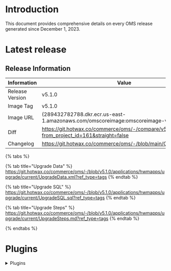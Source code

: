# Introduction
This document provides comprehensive details on every OMS release generated since December 1, 2023.

# Latest release

## Release Information

| Information         | Value                                                                                                   |
|---------------------|---------------------------------------------------------------------------------------------------------|
| Release Version     | v5.1.0                                                                                                  |
| Image Tag           | v5.1.0                                                                                                  |
| Image URL           | (289432782788.dkr.ecr.us-east-1.amazonaws.com/omscoreimage:omscoreimage-v5.1.0)                         |
| Diff                | https://git.hotwax.co/commerce/oms/-/compare/v5.0.0...v5.1.0?from_project_id=161&straight=false         |
| Changelog           | https://git.hotwax.co/commerce/oms/-/blob/main/CHANGELOG.md)                                            |


{% tabs %}

{% tab title="Upgrade Data" %} https://git.hotwax.co/commerce/oms/-/blob/v5.1.0/applications/hwmapps/upgrade/current/UpgradeData.xml?ref_type=tags {% endtab %}

{% tab title="Upgrade SQL" %} https://git.hotwax.co/commerce/oms/-/blob/v5.1.0/applications/hwmapps/upgrade/current/UpgradeSQL.sql?ref_type=tags {% endtab %}

{% tab title="Upgrade Steps" %} https://git.hotwax.co/commerce/oms/-/blob/v5.1.0/applications/hwmapps/upgrade/current/UpgradeSteps.md?ref_type=tags {% endtab %}

{% endtabs %}


# Plugins

<details>

<summary>Plugins</summary>

| Plugin           | Version | Repository                                             |
|------------------|---------|--------------------------------------------------------|
| **netsuite**     | v4.16.0 | [netsuite](https://git.hotwax.co/plugins/netsuite.git) |
| **klaviyo**      | v4.12.0 | [klaviyo](https://git.hotwax.co/plugins/klaviyo.git)   |
| **shipstation**  | v4.12.0 | [shipstation](https://git.hotwax.co/plugins/shipping-integrations/shipstation.git) |
| **shipt**        | v4.12.0 | [shipt](https://git.hotwax.co/plugins/shipping-integrations/shipt.git) |
| **c807**         | v4.19.0 | [c807](https://git.hotwax.co/plugins/shipping-integrations/c807.git) |
| **guatex**       | v4.19.0 | [guatex](https://git.hotwax.co/plugins/shipping-integrations/guatex.git) |
| **terminal-express** | v4.19.0 | [terminal-express](https://git.hotwax.co/plugins/shipping-integrations/terminal-express.git) |
| **cargotrans**   | v4.19.0 | [cargotrans](https://git.hotwax.co/plugins/shipping-integrations/cargotrans.git) |

</details>


